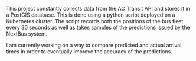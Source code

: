 
This project constantly collects data from the AC Transit API and stores it in
a PostGIS database. This is done using a python script deployed on a Kubernetes cluster. The script records both the positions of the bus fleet every 30 seconds
as well as takes samples of the predictions issued by the NextBus system.

I am currently working on a way to compare predicted and actual arrival times
in order to eventually improve the accuracy of the predictions.
